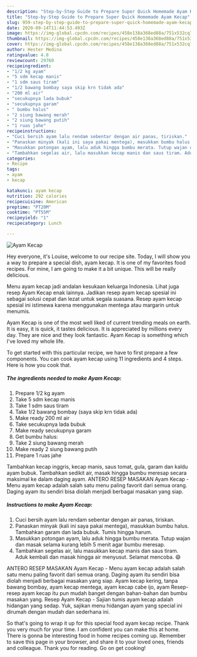 ```yaml
---
description: "Step-by-Step Guide to Prepare Super Quick Homemade Ayam Kecap"
title: "Step-by-Step Guide to Prepare Super Quick Homemade Ayam Kecap"
slug: 959-step-by-step-guide-to-prepare-super-quick-homemade-ayam-kecap
date: 2020-09-14T11:44:53.493Z
image: https://img-global.cpcdn.com/recipes/458e138a368ed88a/751x532cq70/ayam-kecap-foto-resep-utama.jpg
thumbnail: https://img-global.cpcdn.com/recipes/458e138a368ed88a/751x532cq70/ayam-kecap-foto-resep-utama.jpg
cover: https://img-global.cpcdn.com/recipes/458e138a368ed88a/751x532cq70/ayam-kecap-foto-resep-utama.jpg
author: Hester Medina
ratingvalue: 4.8
reviewcount: 29760
recipeingredient:
- "1/2 kg ayam"
- "5 sdm kecap manis"
- "1 sdm saus tiram"
- "1/2 bawang bombay saya skip krn tidak ada"
- "200 ml air"
- "secukupnya lada bubuk"
- "secukupnya garam"
- " bumbu halus"
- "2 siung bawang merah"
- "2 siung bawang putih"
- "1 ruas jahe"
recipeinstructions:
- "Cuci bersih ayam lalu rendam sebentar dengan air panas, tiriskan."
- "Panaskan minyak (kali ini saya pakai mentega), masukkan bumbu halus. Tambahkan garam dan lada bubuk. Tumis hingga harum."
- "Masukkan potongan ayam, lalu aduk hingga bumbu merata. Tutup wajan dan masak selama kurang lebih 5 menit agar bumbu meresap."
- "Tambahkan segelas air, lalu masukkan kecap manis dan saus tiram. Aduk kembali dan masak hingga air menyusut. Selamat mencoba. 😄"
categories:
- Recipe
tags:
- ayam
- kecap

katakunci: ayam kecap 
nutrition: 292 calories
recipecuisine: American
preptime: "PT20M"
cooktime: "PT55M"
recipeyield: "1"
recipecategory: Lunch

---
```



![Ayam Kecap](https://img-global.cpcdn.com/recipes/458e138a368ed88a/751x532cq70/ayam-kecap-foto-resep-utama.jpg)

Hey everyone, it's Louise, welcome to our recipe site. Today, I will show you a way to prepare a special dish, ayam kecap. It is one of my favorites food recipes. For mine, I am going to make it a bit unique. This will be really delicious.

Menu ayam kecap jadi andalan kesukaan keluarga Indonesia. Lihat juga resep Ayam Kecap enak lainnya. Jadikan resep ayam kecap spesial ini sebagai solusi cepat dan lezat untuk segala suasana. Resep ayam kecap spesial ini istimewa karena menggunakan mentega atau margarin untuk menumis.

Ayam Kecap is one of the most well liked of current trending meals on earth. It is easy, it is quick, it tastes delicious. It is appreciated by millions every day. They are nice and they look fantastic. Ayam Kecap is something which I've loved my whole life.


To get started with this particular recipe, we have to first prepare a few components. You can cook ayam kecap using 11 ingredients and 4 steps. Here is how you cook that.

<!--inarticleads1-->

##### The ingredients needed to make Ayam Kecap:

1. Prepare 1/2 kg ayam
1. Take 5 sdm kecap manis
1. Take 1 sdm saus tiram
1. Take 1/2 bawang bombay (saya skip krn tidak ada)
1. Make ready 200 ml air
1. Take secukupnya lada bubuk
1. Make ready secukupnya garam
1. Get  bumbu halus:
1. Take 2 siung bawang merah
1. Make ready 2 siung bawang putih
1. Prepare 1 ruas jahe


Tambahkan kecap inggris, kecap manis, saus tomat, gula, garam dan kaldu ayam bubuk. Tambahkan sedikit air, masak hingga bumbu meresap secara maksimal ke dalam daging ayam. ANTERO RESEP MASAKAN Ayam Kecap - Menu ayam kecap adalah salah satu menu paling favorit dari semua orang. Daging ayam itu sendiri bisa diolah menjadi berbagai masakan yang siap. 

<!--inarticleads2-->

##### Instructions to make Ayam Kecap:

1. Cuci bersih ayam lalu rendam sebentar dengan air panas, tiriskan.
1. Panaskan minyak (kali ini saya pakai mentega), masukkan bumbu halus. Tambahkan garam dan lada bubuk. Tumis hingga harum.
1. Masukkan potongan ayam, lalu aduk hingga bumbu merata. Tutup wajan dan masak selama kurang lebih 5 menit agar bumbu meresap.
1. Tambahkan segelas air, lalu masukkan kecap manis dan saus tiram. Aduk kembali dan masak hingga air menyusut. Selamat mencoba. 😄


ANTERO RESEP MASAKAN Ayam Kecap - Menu ayam kecap adalah salah satu menu paling favorit dari semua orang. Daging ayam itu sendiri bisa diolah menjadi berbagai masakan yang siap. Ayam kecap kering, tanpa bawang bombay, ayam kecap mentega, ayam kecap cabe ijo, ayam Resep-resep ayam kecap itu pun mudah banget dengan bahan-bahan dan bumbu masakan yang. Resep Ayam Kecap - Sajian tumis ayam kecap adalah hidangan yang sedap. Yuk, sajikan menu hidangan ayam yang special ini dirumah dengan mudah dan sederhana ini. 

So that's going to wrap it up for this special food ayam kecap recipe. Thank you very much for your time. I am confident you can make this at home. There is gonna be interesting food in home recipes coming up. Remember to save this page in your browser, and share it to your loved ones, friends and colleague. Thank you for reading. Go on get cooking!

